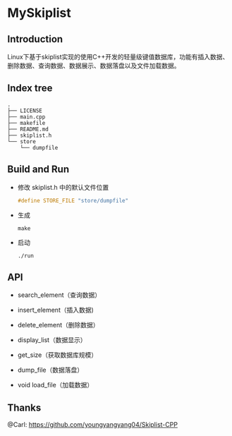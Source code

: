 # MySkiplist

## Introduction
Linux下基于skiplist实现的使用C++开发的轻量级键值数据库，功能有插入数据、删除数据、查询数据、数据展示、数据落盘以及文件加载数据。

## Index tree
```
.
├── LICENSE
├── main.cpp
├── makefile
├── README.md
├── skiplist.h
└── store
    └── dumpfile
```

## Build and Run

* 修改 skiplist.h 中的默认文件位置
    ```C++
    #define STORE_FILE "store/dumpfile"
    ```

* 生成

    ```
    make 
    ```

* 启动

    ```
    ./run
    ```
## API
* search_element（查询数据）

* insert_element（插入数据)

* delete_element（删除数据）

* display_list（数据显示）

* get_size（获取数据库规模）

* dump_file（数据落盘）

* void load_file（加载数据）

## Thanks
@Carl: https://github.com/youngyangyang04/Skiplist-CPP